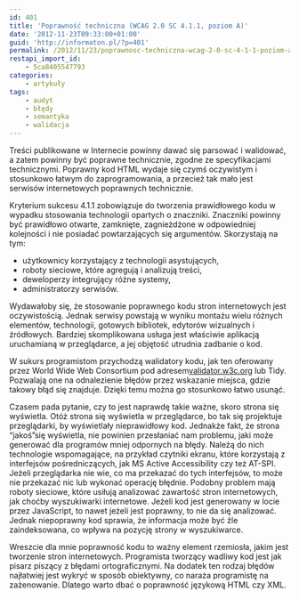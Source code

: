 ```yaml
---
id: 401
title: 'Poprawność techniczna (WCAG 2.0 SC 4.1.1, poziom A)'
date: '2012-11-23T09:33:00+01:00'
guid: 'http://informaton.pl/?p=401'
permalink: /2012/11/23/poprawnosc-techniczna-wcag-2-0-sc-4-1-1-poziom-a/
restapi_import_id:
    - 5ca8405547793
categories:
    - artykuły
tags:
    - audyt
    - błędy
    - semantyka
    - walidacja
---
```


Treści publikowane w Internecie powinny dawać się parsować i walidować, a zatem powinny być poprawne technicznie, zgodne ze specyfikacjami technicznymi. Poprawny kod HTML wydaje się czymś oczywistym i stosunkowo łatwym do zaprogramowania, a przecież tak mało jest serwisów internetowych poprawnych technicznie.

Kryterium sukcesu 4.1.1 zobowiązuje do tworzenia prawidłowego kodu w wypadku stosowania technologii opartych o znaczniki. Znaczniki powinny być prawidłowo otwarte, zamknięte, zagnieżdżone w odpowiedniej kolejności i nie posiadać powtarzających się argumentów. Skorzystają na tym:

- użytkownicy korzystający z technologii asystujących,
- roboty sieciowe, które agregują i analizują treści,
- deweloperzy integrujący różne systemy,
- administratorzy serwisów.

Wydawałoby się, że stosowanie poprawnego kodu stron internetowych jest oczywistością. Jednak serwisy powstają w wyniku montażu wielu różnych elementów, technologii, gotowych bibliotek, edytorów wizualnych i źródłowych. Bardziej skomplikowana usługa jest właściwie aplikacją uruchamianą w przeglądarce, a jej objętość utrudnia zadbanie o kod.

W sukurs programistom przychodzą walidatory kodu, jak ten oferowany przez World Wide Web Consortium pod adresem[validator.w3c.org](http://validator.w3c.org) lub Tidy. Pozwalają one na odnalezienie błędów przez wskazanie miejsca, gdzie takowy błąd się znajduje. Dzięki temu można go stosunkowo łatwo usunąć.

Czasem pada pytanie, czy to jest naprawdę takie ważne, skoro strona się wyświetla. Otóż strona się wyświetla w przeglądarce, bo tak się projektuje przeglądarki, by wyświetlały nieprawidłowy kod. Jednakże fakt, że strona “jakoś”się wyświetla, nie powinien przesłaniać nam problemu, jaki może generować dla programów mniej odpornych na błędy. Należą do nich technologie wspomagające, na przykład czytniki ekranu, które korzystają z interfejsów pośredniczących, jak MS Active Accessibility czy też AT-SPI. Jeżeli przeglądarka nie wie, co ma przekazać do tych interfejsów, to może nie przekazać nic lub wykonać operację błędnie. Podobny problem mają roboty sieciowe, które usiłują analizować zawartość stron internetowych, jak choćby wyszukiwarki internetowe. Jeżeli kod jest generowany w locie przez JavaScript, to nawet jeżeli jest poprawny, to nie da się analizować. Jednak niepoprawny kod sprawia, że informacja może być źle zaindeksowana, co wpływa na pozycję strony w wyszukiwarce.

Wreszcie dla mnie poprawność kodu to ważny element rzemiosła, jakim jest tworzenie stron internetowych. Programista tworzący wadliwy kod jest jak pisarz piszący z błędami ortograficznymi. Na dodatek ten rodzaj błędów najłatwiej jest wykryć w sposób obiektywny, co naraża programistę na zażenowanie. Dlatego warto dbać o poprawność językową HTML czy XML.

